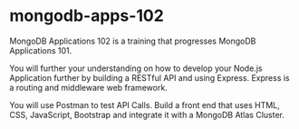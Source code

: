 # mongodb-apps-102
MongoDB Applications 102 is a training that progresses MongoDB Applications 101.

You will further your understanding on how to develop your Node.js Application further by building a RESTful API and using Express. Express is a routing and middleware web framework.

You will use Postman to test API Calls. Build a front end that uses HTML, CSS, JavaScript, Bootstrap and integrate it with a MongoDB Atlas Cluster.